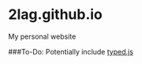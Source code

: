 # 2lag.github.io
My personal website

###To-Do:
Potentially include [typed.js](https://github.com/mattboldt/typed.js/)
